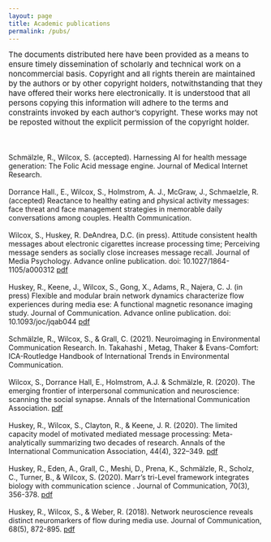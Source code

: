 ```yaml
---
layout: page
title: Academic publications
permalink: /pubs/
---
```

<script type="text/javascript" src="https://d1bxh8uas1mnw7.cloudfront.net/assets/embed.js"></script>
<span style="font-size: 15px !important;">The documents distributed here have been provided as a means to ensure timely dissemination of scholarly and technical work on a noncommercial basis. Copyright and all rights therein are maintained by the authors or by other copyright holders, notwithstanding that they have offered their works here electronically. It is understood that all persons copying this information will adhere to the terms and constraints invoked by each author’s copyright. These works may not be reposted without the explicit permission of the copyright holder.</span>
<br>
<br>
<br><br>
Schmälzle, R., Wilcox, S. (accepted). Harnessing AI for health message generation: The Folic Acid message engine. Journal of Medical Internet Research.
<br><br>
Dorrance Hall., E., Wilcox, S., Holmstrom, A. J., McGraw, J., Schmaelzle, R. (accepted) Reactance to healthy eating and physical activity messages: face threat and face management strategies in memorable daily conversations among couples. Health Communication.
<br><br>
Wilcox, S., Huskey, R. DeAndrea, D.C. (in press). Attitude consistent health messages about electronic cigarettes increase processing time; Perceiving message senders as socially close increases message recall. Journal of Media Psychology. Advance online publication. doi: 10.1027/1864-1105/a000312 [pdf](https://cogcommscience.com/wp-content/uploads/2021/11/wilcox_et_al_2021.pdf)
<br><br>
Huskey, R., Keene, J., Wilcox, S., Gong, X., Adams, R., Najera, C. J. (in press) Flexible and modular brain network dynamics characterize flow experiences during media ese: A functional magnetic resonance imaging study. Journal of Communication. Advance online publication. doi: 10.1093/joc/jqab044 [pdf](https://cogcommscience.com/wp-content/uploads/2021/11/huskey_et_al_2021.pdf)
<br><br>
Schmälzle, R., Wilcox, S., & Grall, C. (2021). Neuroimaging in Environmental Communication Research. In. Takahashi , Metag, Thaker & Evans-Comfort: ICA-Routledge Handbook of International Trends in Environmental Communication.
<br><br>
Wilcox, S., Dorrance Hall, E., Holmstrom, A.J. & Schmälzle, R. (2020). The emerging frontier of interpersonal communication and neuroscience: scanning the social synapse. Annals of the International Communication Association. [pdf](https://www.tandfonline.com/eprint/R6CV7ACTBTEWNMTG3CT6/full?target=10.1080/23808985.2020.1843366)
<br><br>
Huskey, R., Wilcox, S., Clayton, R., & Keene, J. R. (2020). The limited capacity model of motivated mediated message processing: Meta-analytically summarizing two decades of research. Annals of the International Communication Association, 44(4), 322–349. 
[pdf](https://cogcommscience.com/wp-content/uploads/2020/11/huskey_wilcox_clayton_keene_2020.pdf)
<br><br>
Huskey, R., Eden, A., Grall, C., Meshi, D., Prena, K., Schmälzle, R.,  Scholz, C., Turner, B., & Wilcox, S. (2020). Marr’s tri-Level framework integrates biology with communication science . Journal of Communication, 70(3), 356-378. [pdf](https://nomcomm.github.io/publications/pdfs/huskey2020marr.pdf)
<br><br>
Huskey, R., Wilcox, S., & Weber, R. (2018). Network neuroscience reveals distinct neuromarkers of flow during media use. Journal of Communication, 68(5), 872-895. [pdf](https://cogcommscience.com/wp-content/uploads/2018/10/huskey_wilcox_weber_2018.pdf)
<br><br>
